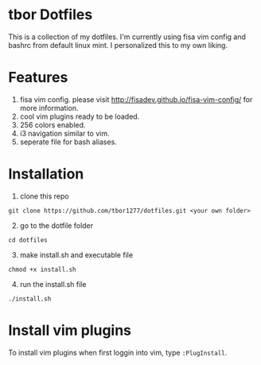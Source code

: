 # tbor Dotfiles
This is a collection of my dotfiles. I'm currently using fisa vim config and bashrc from default linux mint. I personalized this to my own liking.

# Features
1. fisa vim config. please visit http://fisadev.github.io/fisa-vim-config/ for more information.
2. cool vim plugins ready to be loaded.
3. 256 colors enabled.
4. i3 navigation similar to vim.
5. seperate file for bash aliases.

# Installation
1. clone this repo

`git clone https://github.com/tbor1277/dotfiles.git <your own folder>`

2. go to the dotfile folder

`cd dotfiles`

3. make install.sh and executable file

`chmod +x install.sh`

4. run the install.sh file

`./install.sh`


# Install vim plugins
To install vim plugins when first loggin into vim, type `:PlugInstall`.
